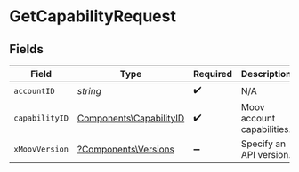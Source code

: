 # GetCapabilityRequest


## Fields

| Field                                                              | Type                                                               | Required                                                           | Description                                                        |
| ------------------------------------------------------------------ | ------------------------------------------------------------------ | ------------------------------------------------------------------ | ------------------------------------------------------------------ |
| `accountID`                                                        | *string*                                                           | :heavy_check_mark:                                                 | N/A                                                                |
| `capabilityID`                                                     | [Components\CapabilityID](../../Models/Components/CapabilityID.md) | :heavy_check_mark:                                                 | Moov account capabilities.                                         |
| `xMoovVersion`                                                     | [?Components\Versions](../../Models/Components/Versions.md)        | :heavy_minus_sign:                                                 | Specify an API version.                                            |